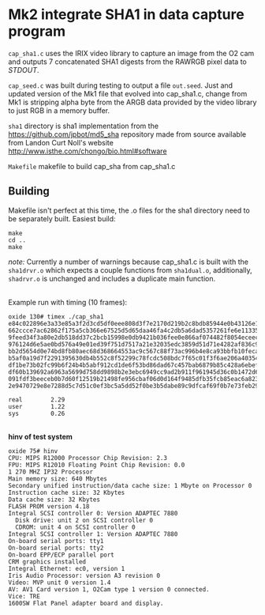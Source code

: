 # Mk2 integrate SHA1 in data capture program #

`cap_sha1.c` uses the IRIX video library to capture an image from the
O2 cam and outputs 7 concatenated SHA1 digests from the RAWRGB pixel data to *STDOUT*.

`cap_seed.c` was built during testing to output a file `out.seed`. Just and updated
version of the Mk1 file that evolved into cap_sha1.c, change from Mk1 is stripping
alpha byte from the ARGB data provided by the video library to just RGB in a memory
buffer.

`sha1` directory is sha1 implementation from the https://github.com/jpbot/md5_sha
repository made from source available from Landon Curt Noll's website
http://www.isthe.com/chongo/bio.html#software

`Makefile` makefile to build cap_sha from cap_sha1.c

## Building ##
Makefile isn't perfect at this time, the .o files for the sha1 directory need to be
separately built. Easiest build:
```cd sha1
make
cd ..
make
```

_note:_ Currently a number of warnings because cap_sha1.c is built with the `sha1drvr.o`
which expects a couple functions from `sha1dual.o`, additionally, `shadrvr.o` is unchanged
and includes a duplicate main function.


\
Example run with timing (10 frames):
```
oxide 130# timex ./cap_sha1
e84c022896e3a33e85a3f2d3cd5df0eee808d3f7e2170d219b2c8bdb85944e0b43126e11b9320b53eb87e5e2351aa35710e1265fd22d46bbae05229a274f44cac638f8e14d30502f907ada62b0a9d22fb88037554585a10d159176f33f1e50760ea811983edd6fe41fe691e022476f0a2fec118371f843deba3080f0651e713f1b39aeeb87333a666f1f7807
662ccce7ac62862f175a5cb366e67525d5d65daa46fa4c2db5a6dad5357261fe6e11335de1b529455890895ee978103a0ea86cecb8fdbc548048c9d93143e677fc25e9473d2928e6834d9d15af6eee5455e71a582c7c6a45e2f737215ca187ea115711eb08f27390f5e3517c524137e472acd2469c6cfbabe215278b24050ec823b3e16b976b958067cb5db3
9feed34f3a80e2db518dd37c2bcb15998e0db9421b036fee0e866af074482f8054eceecb577d1cebdcee2839aaca302c55e7aa1334e3beb4b6a6b0112f06fc3ef2f2dfa8ecdca681746b992ed16d8e313e21b62344935fa3545e07969dca6b77457e863325975a28429f04291cf8373e7b13ae71825ea8cf4ad2c0b8af0fcfc5e9502784f8e91586b903cb1d
976124d6e5ae0bd576a49e01ed39f751d7517a21e32035edc3859d51d71e4282af836c95fb3a03af583abf3ad4073b3bf817184af342ecf4161e509790642ef106db252373705c80f36c0e81e0f0f41bf855768416329a550c83c3fdd5eea72725aa694261708b521198012140ff87a01766ef630e8c04328586e8507f87b4a669c0c18eaadbbabceb18e59d
bb2d5654d0e74bd8fb80aec68d368664553ac9c567c88f73ac996b4e8ca93bbfb10fecad1b4a435085a439d0ffb13618fe5fd9c85ffbca2166498b2a0504f807ea609e09621aecbb9fffeae666d6763e47e0860486ac8b67db8fd9eec957edb6f90e9e7d90e17e134cd5ccc32d407b2bbd017348496d5e664a048b98ab9524f5bc9c06e244125f6ca5e3ce53
b5af0a19d7f2291395630db4b552c8f52299c78fcdc508bdc7f65c01f3f6ae206a40354aa5ebbcefd5451ddd8c718f544fbf58764a159dd7769e2490b239fcf7e16932a5ea53e08548a5bce2c733b90cef14b28b4d5353e22a4b12ab7ce54e5d49287171bf964156100bf89bc56b4aa9cfa471766fcb5d35d35c6f028489cf95e7ae193df30f27205a83e7c1
df1be73b02fc99b6f24b4b5abf912cd1de6f53bd86dad67c457bab6879b85c428a6ebef97b0d532e991d8ba21673bbcc83a4f69b1a4c6344f745e8181a924caaea3c0614ca75df228e0ba5b84175c56b0e1213384ff5414ca4ad698ed883f0c9dd8c598ad10f01aa6ac9664f638b965527a7613802918474660632d7fea2e92ce100c73dc2d956ac7f312b95
df60b139692a6963a5699d758dd9898b2e3ebc6949cc9ad2b911f961945d36c0b1472d6151234aab446ecda4e5222a5725850a8eb7ba967067235e9d851d1481b0c58282855f7287d786064b877d78f7cd95999ade26ff8da7c135a1c2dadd6e9843a902a7de23f875671be103124ce5ba2e04b6415ca5544973f1ad8b42d498eab6dc8a1275f921fc621f1c
091fdf3beeceb0b7d60f12519b21498fe956cbaf06d0d164f9485dfb35fcb85eac6a823ea0db59963ab9d71f6027d3ff762ca94876b244031554f3f1e0f1fda4a88bef8dccbf5850619d58408b6bc6cac9fbf4eb83ebac8b2b4a13d243cef8d5158ff9096f80549f5dd1e3d0ebbbd12366eda1d2617aa17ff9404f54dff651df406fd369973862481f0acd2a
2e9470729e8e7288d5c7d51c0ef3bc5a5dd52f0be3b5dabe89c9dfcaf69f0b7e73feb2970ceccaebd4e26292ae9ee21bc8de337ec8bff72edc232be0c6386f973c76b3e2867d4c06c307e00526ed1fcc7e58f9f499a53e21135b94ee15dae5fbe3931c0ab8dc030c078142b83a9b2cdcd132b8e3e1ff38b6385b095799271a8e86460c998a1c9f9540e210fa

real        2.29
user        1.22
sys         0.26
```

\
**hinv of test system**
```
oxide 75# hinv
CPU: MIPS R12000 Processor Chip Revision: 2.3
FPU: MIPS R12010 Floating Point Chip Revision: 0.0
1 270 MHZ IP32 Processor
Main memory size: 640 Mbytes
Secondary unified instruction/data cache size: 1 Mbyte on Processor 0
Instruction cache size: 32 Kbytes
Data cache size: 32 Kbytes
FLASH PROM version 4.18
Integral SCSI controller 0: Version ADAPTEC 7880
  Disk drive: unit 2 on SCSI controller 0
  CDROM: unit 4 on SCSI controller 0
Integral SCSI controller 1: Version ADAPTEC 7880
On-board serial ports: tty1
On-board serial ports: tty2
On-board EPP/ECP parallel port
CRM graphics installed
Integral Ethernet: ec0, version 1
Iris Audio Processor: version A3 revision 0
Video: MVP unit 0 version 1.4
AV: AV1 Card version 1, O2Cam type 1 version 0 connected.
Vice: TRE
1600SW Flat Panel adapter board and display.
```

